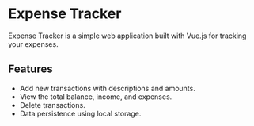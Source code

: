 # Expense Tracker

Expense Tracker is a simple web application built with Vue.js for tracking your expenses.

## Features

- Add new transactions with descriptions and amounts.
- View the total balance, income, and expenses.
- Delete transactions.
- Data persistence using local storage.

